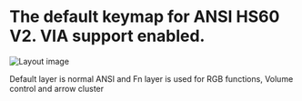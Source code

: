 The default keymap for ANSI HS60 V2. VIA support enabled.
=========================================================

![Layout image](https://i.imgur.com/m8t5CfE.png)

Default layer is normal ANSI and Fn layer is used for RGB functions, Volume control and arrow cluster
